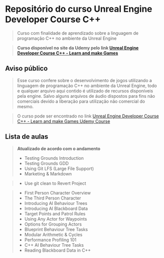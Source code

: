 ﻿# Repositório do curso Unreal Engine Developer Course C++
> Curso com finalidade de aprendizado sobre a linguagem de programação C++ no ambiente da Unreal Engine<br>

> **Curso disponível no site da Udemy pelo link [Unreal Engine Developer Course C++ - Learn and make Games](https://www.udemy.com/unrealcourse)**



## Aviso público
> Esse curso confere sobre o desenvolvimento de jogos utilizando a linguagem de programação C++ no ambiente da Unreal Engine, todo e qualquer arquivo aqui contido é utilizado de recursos disponíveis pela engine. Salvo alguns arquivos de áudio dispostos para fins não comerciais devido a liberação para utilização não comercial do mesmo.<br>

> O curso pode ser encontrado no link [Unreal Engine Developer Course C++ - Learn and make Games Udemy Course](https://www.udemy.com/unrealcourse)



## Lista de aulas

> **Atualizado de acordo com o andamento**
> * Testing Grounds Introduction
> * Testing Grounds GDD
> * Using Git LFS (Large File Support)
> * Marketing & Markdown

> * Use git clean to Revert Project

> * First Person Character Overview
> * The Third Person Character
> * Introducing AI Behaviour Trees
> * Introducing AI Blackboard Data
> * Target Points and Patrol Rules
> * Using Any Actor for Waypoints
> * Options for Grouping Actors
> * Blueprint Behaviour Tree Tasks
> * Modular Arithmetic & Cycles
> * Performance Profiling 101
> * C++ AI Behaviour Tree Tasks
> * Reading Blackboard Data in C++